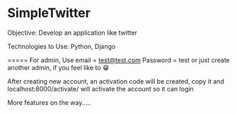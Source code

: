# SimpleTwitter

Objective: Develop an application like twitter

Technologies to Use: Python, Django

===== For admin, Use email = test@test.com Password = test or just create another admin, if you feel like to 😁

After creating new account, an activation code will be created, copy it and localhost:8000/activate/ will activate the account so it can login

More features on the way.....
